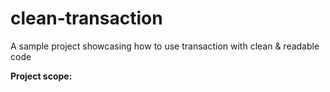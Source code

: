 # clean-transaction
A sample project showcasing how to use transaction with clean &amp; readable code

**Project scope:**
